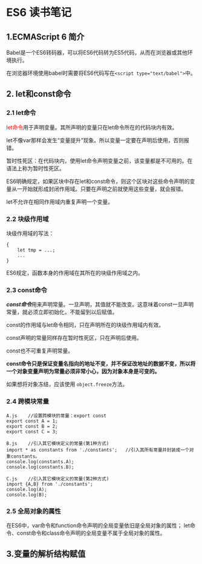 # ES6 读书笔记 #
## 1.ECMAScript 6 简介 ##
Babel是一个ES6转码器，可以将ES6代码转为ES5代码，从而在浏览器或其他环境执行。

在浏览器环境使用babel时需要将ES6代码写在`<script type="text/babel">`中。


## 2. let和const命令 ##

### 2.1 let命令
<font color=red>let命令</font>用于声明变量。其所声明的变量只在let命令所在的代码块内有效。

let不像var那样会发生“变量提升”现象。所以变量一定要在声明后使用，否则报错。

暂时性死区：在代码块内，使用let命令声明变量之前，该变量都是不可用的。在语法上称为暂时性死区。

ES6明确规定，如果区块中存在let和const命令，则这个区块对这些命令声明的变量从一开始就形成封闭作用域。只要在声明之前就使用这些变量，就会报错。

let不允许在相同作用域内重复声明一个变量。

### 2.2 块级作用域
块级作用域的写法：

	{
		let tmp = ...;
		...
	}
ES6规定，函数本身的作用域在其所在的块级作用域之内。

### 2.3 const命令
***const命令***用来声明常量。一旦声明，其值就不能改变。这意味着const一旦声明常量，就必须立即初始化，不能留到以后赋值。

const的作用域与let命令相同，只在声明所在的块级作用域内有效。

const声明的常量同样存在暂时性死区，只在声明后使用。

const也不可重复声明常量。

**const命令只是保证变量名指向的地址不变，并不保证改地址的数据不变，所以将一个对象变量声明为常量必须非常小心，因为对象本身是可变的。**

如果想将对象冻结，应该使用 `object.freeze`方法。

### 2.4 跨模块常量 
```
A.js	//设置跨模块的常量：export const
export const A = 1;
export const B = 2;
export const C = 3;
```
```
B.js	//引入其它模块定义的常量(第1种方式)
import * as constants from './constants';	//引入其所有常量并封装成一个对象constants。
console.log(constants.A);
console.log(constants.B);  
```
```
C.js	//引入其它模块定义的常量(第2种方式)
import {A,B} from './constants';
console.log(A);
console.log(B);
```

### 2.5 全局对象的属性
在ES6中，var命令和function命令声明的全局变量依旧是全局对象的属性；
let命令、const命令和class命令声明的全局变量不属于全局对象的属性。

## 3.变量的解析结构赋值 ##


